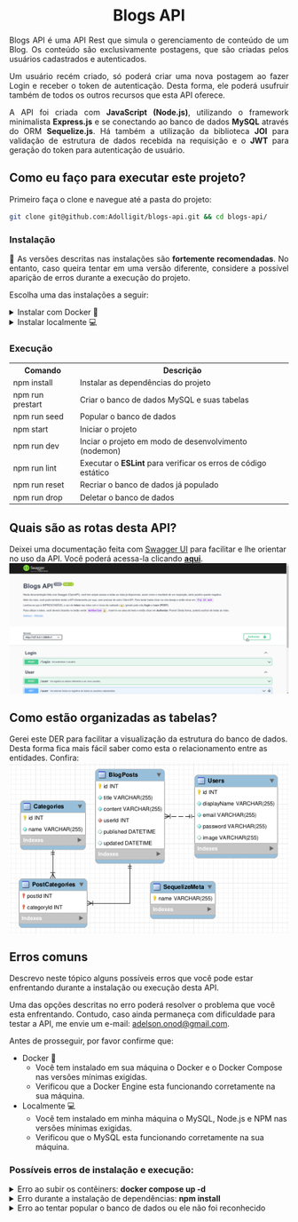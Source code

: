 <h1 align="center">Blogs API</h1>

<p align="justify">
    Blogs API é uma API Rest que simula o gerenciamento de conteúdo de um Blog. Os conteúdo são exclusivamente postagens, que são criadas pelos usuários cadastrados e autenticados.
</p>
<p align="justify">
    Um usuário recém criado, só poderá criar uma nova postagem ao fazer Login e receber o token de autenticação. Desta forma, ele poderá usufruir também de todos os outros recursos que esta API oferece.
</p>
<p align="justify">
    A API foi criada com <b>JavaScript (Node.js)</b>, utilizando o framework minimalista <b>Express.js</b> e se conectando ao banco de dados <b>MySQL</b> através do ORM <b>Sequelize.js</b>. Há também a utilização da biblioteca <b>JOI</b> para validação de estrutura de dados recebida na requisição e o <b>JWT</b> para geração do token para autenticação de usuário. 
</p>

## Como eu faço para executar este projeto?

Primeiro faça o clone e navegue até a pasta do projeto:

```bash
git clone git@github.com:Adolligit/blogs-api.git && cd blogs-api/
```

### Instalação

<p align="justify">
🚨 As versões descritas nas instalações são <b>fortemente recomendadas</b>. No entanto, caso queira tentar em uma versão diferente, considere a possível aparição de erros durante a execução do projeto.


Escolha uma das instalações a seguir:
</p>
<details>
  <summary>Instalar com Docker 🐳</summary>
  <b>Requisitos</b>
  <br>Você deve possuir as seguintes ferramentas:
<ul>
    <li>Docker: v24</li>
    <li>Docker Compose: v2.19</li>
</ul>

1. Crie e inicie os contêiners:
```bash
docker compose up -d
```
2. Entre no contêiner da aplicação:
```bash
docker exec -it blogs_api bash
```
  ---
</details>

<details>
  <summary>Instalar localmente 💻</summary>
  <b>Requisitos</b>
  <br>Você deve possuir as seguintes ferramentas:
<ul>
    <li>npm: v9.8.0</li>
    <li>Node.js: v20.5</li>
    <li>MySQL: v8</li>
</ul>

1. Renomeie o arquivo **.env.example** na pasta raiz para **.env**
    ```bash
    mv .env.example .env
    ```
2. Abra o arquivo **.env** e então, somente edite os valores da seguintes chaves:
    ```bash
    #api
    ...
    JWT_SECRET=

    #db
    ...
    MYSQL_USER=
    MYSQL_PASSWORD=
    ```
3. Salve o arquivo!
  ---
</details>

### Execução

<table>
    <tr>
        <th>Comando</th>
        <th>Descrição</th>
    </tr>
    <tr>
        <td>npm install</td>
        <td>Instalar as dependências do projeto</td>
    </tr>
    <tr>
        <td>npm run prestart</td>
        <td>Criar o banco de dados MySQL e suas tabelas</td>
    </tr>
    <tr>
        <td>npm run seed</td>
        <td>Popular o banco de dados</td>
    </tr>
    <tr>
        <td>npm start</td>
        <td>Iniciar o projeto</td>
    </tr>
    <tr>
        <td>npm run dev</td>
        <td>Inciar o projeto em modo de desenvolvimento (nodemon)</td>
    </tr>
    <tr>
        <td>npm run lint</td>
        <td>Executar o <b>ESLint</b> para verificar os erros de código estático</td>
    </tr>
    <tr>
        <td>npm run reset</td>
        <td>Recriar o banco de dados já populado</td>
    </tr>
    <tr>
        <td>npm run drop</td>
        <td>Deletar o banco de dados</td>
    </tr>
</table>

## Quais são as rotas desta API?
Deixei uma documentação feita com [Swagger UI](https://swagger.io/tools/swagger-ui/) para facilitar e lhe orientar no uso da API. Você poderá acessa-la clicando **[aqui](http://127.0.0.1:3000/v1/docs/)**.
<img align="center" alt="gif de demonstração de uso" src="https://raw.githubusercontent.com/Adolligit/blogs-api/main/img/1.gif">

## Como estão organizadas as tabelas?
Gerei este DER para facilitar a visualização da estrutura do banco de dados. Desta forma fica mais fácil saber como esta o relacionamento entre as entidades. Confira:
<img align="center" alt="DER" src="https://raw.githubusercontent.com/Adolligit/blogs-api/main/img/1ss.png">

## Erros comuns
Descrevo neste tópico alguns possíveis erros que você pode estar enfrentando durante a instalação ou execução desta API.

Uma das opções descritas no erro poderá resolver o problema que você esta enfrentando. Contudo, caso ainda permaneça com dificuldade para testar a API, me envie um e-mail: adelson.onod@gmail.com.

Antes de prosseguir, por favor confirme que:
- Docker 🐳
  - Você tem instalado em sua máquina o Docker e o Docker Compose nas versões mínimas exigidas.
  - Verificou que a Docker Engine esta funcionando corretamente na sua máquina.
- Localmente 💻
  - Você tem instalado em minha máquina o MySQL, Node.js e NPM nas versões mínimas exigidas.
  - Verificou que o MySQL esta funcionando corretamente na sua máquina.


### Possíveis erros de instalação e execução:
<details>
  <summary>Erro ao subir os contêiners: <b>docker compose up -d</b></summary>
  <img align="center" alt="docker-error" src="https://raw.githubusercontent.com/Adolligit/blogs-api/main/img/2sse.png">

  Você esta tentando subir os contêiners do Docker porém uma das portas já está em uso. Pode ser o banco de dados ou a API com este erro.

  As portas descritas para uso no **docker-compose.yml** são:
  - API: **3000**
  - Banco: **3307**

  Para resolver isso, você pode:
  - Desativar os programas que estão fazendo uso destas portas; OU
  - Alterar o valor para as portas no arquivo **docker-compose.yml**, em:
    - **ports** (para db e node): as portas da máquina local são descritas no lado esquerdo.
</details>
<details>
  <summary>Erro durante a instalação de dependências: <b>npm install</b></summary>
  <img align="center" alt="npm-install" src="https://raw.githubusercontent.com/Adolligit/store-manager/main/img/3sse.png">

  O NPM não encontrou o arquivo 'package.json' na pasta de execução. Você pode ter excluído sem querer ou pode estar executando o comando fora da pasta do projeto.

  Para resolver isso, você pode:
  - Verificar se esta na pasta do projeto. Se não tiver, basta entrar e executar o comando `npm install`; OU
  - Baixar o `package-lock.json` e o `package.json`, depois colar na pasta do projeto:
    - https://github.com/Adolligit/blogs-api/blob/main/package-lock.json;
    - https://github.com/Adolligit/blogs-api/blob/main/package.json.
</details>
<details>
  <summary>Erro ao tentar popular o banco de dados ou ele não foi reconhecido</summary>
  <img align="center" alt="npm-seed" src="https://raw.githubusercontent.com/Adolligit/blogs-api/main/img/4sse.png">

  Este erro significa que não há o banco de dados 'blogs-api-test' criado. 

  Para resolver isso você deve:
  - Executar o comando `npm run prestart` (acho que você esqueceu disso lá nos comando acima).
</details>

<!-- ## Linguagens e ferramentas:
<div>
    <a href="https://swagger.io/tools/swagger-ui/"><img align="center" alt="NodeJs" height="45" width="45" src="https://camo.githubusercontent.com/96e43701d83561899724a89d71187445b7b8f4fe84518a3ea5bec8f85bd207bf/68747470733a2f2f63646e2e737667706f726e2e636f6d2f6c6f676f732f737761676765722e737667"></a>
    <a href="https://nodejs.org/en/"><img align="center" alt="NodeJs" height="45" width="45" src="https://cdn.jsdelivr.net/gh/devicons/devicon/icons/nodejs/nodejs-original.svg"></a>
    <a href="https://expressjs.com/pt-br/"><img align="center" alt="Express" height="45" width="45" src="https://cdn.jsdelivr.net/gh/devicons/devicon/icons/express/express-original.svg"></a>
    <a href="https://mochajs.org/"><img align="center" alt="Mocha" height="45" width="45" src="https://cdn.jsdelivr.net/gh/devicons/devicon/icons/mocha/mocha-plain.svg"></a>
    <a href="https://www.chaijs.com/"><img align="center" alt="Chai" height="45" width="45" src="https://cdn.icon-icons.com/icons2/2699/PNG/512/chaijs_logo_icon_168435.png"></a>
    <a href="https://sinonjs.org/"><img align="center" alt="Sinon" height="45" width="45" src="https://avatars.githubusercontent.com/u/6570253?s=280&v=4"></a>
    <a href="https://dev.mysql.com/doc/"><img align="center" alt="NodeJs" height="45" width="66" src="https://upload.wikimedia.org/wikipedia/labs/8/8e/Mysql_logo.png"></a>
    <a href="https://docs.docker.com/"><img align="center" alt="NodeJs" height="45" width="45" src="https://www.docker.com/wp-content/uploads/2022/03/vertical-logo-monochromatic.png"></a>
</div>

## Agradecimento
<p align="justify">
Com este projeto tive a oportunidade de trabalhar com camadas na construção da API Rest e utilizar a técnica de <b>TDD</b>, cobrindo parte do desenvolvimento com testes unitários.
</p>

<p align="justify">
E nada disso seria possível se não houvesse a idealização do projeto, portanto, agradeço a <a href="https://github.com/tryber">@tryber</a> pelo cuidado em trazer um projeto que nos desafia (nos alunos), a colocar em prática todos os nossos conhecimento em programação. 
</p> -->